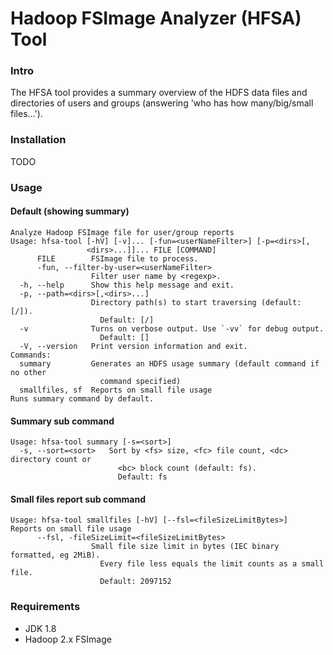 # Hadoop FSImage Analyzer (HFSA) Tool

### Intro

The HFSA tool provides a summary overview of the HDFS data files and directories of users and groups
(answering 'who has how many/big/small files...').

### Installation

TODO

### Usage

#### Default (showing summary)
```
Analyze Hadoop FSImage file for user/group reports
Usage: hfsa-tool [-hV] [-v]... [-fun=<userNameFilter>] [-p=<dirs>[,
                 <dirs>...]]... FILE [COMMAND]
      FILE        FSImage file to process.
      -fun, --filter-by-user=<userNameFilter>
                  Filter user name by <regexp>.
  -h, --help      Show this help message and exit.
  -p, --path=<dirs>[,<dirs>...]
                  Directory path(s) to start traversing (default: [/]).
                    Default: [/]
  -v              Turns on verbose output. Use `-vv` for debug output.
                    Default: []
  -V, --version   Print version information and exit.
Commands:
  summary         Generates an HDFS usage summary (default command if no other
                    command specified)
  smallfiles, sf  Reports on small file usage
Runs summary command by default.
```

#### Summary sub command
```
Usage: hfsa-tool summary [-s=<sort>]
  -s, --sort=<sort>   Sort by <fs> size, <fc> file count, <dc> directory count or
                        <bc> block count (default: fs).
                        Default: fs
```

#### Small files report sub command
```
Usage: hfsa-tool smallfiles [-hV] [--fsl=<fileSizeLimitBytes>]
Reports on small file usage
      --fsl, -fileSizeLimit=<fileSizeLimitBytes>
                  Small file size limit in bytes (IEC binary formatted, eg 2MiB).
                    Every file less equals the limit counts as a small file.
                    Default: 2097152
```

### Requirements 

- JDK 1.8
- Hadoop 2.x FSImage

